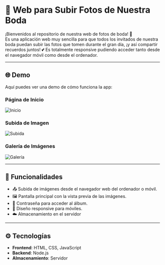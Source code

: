 # 📸 Web para Subir Fotos de Nuestra Boda

¡Bienvenidos al repositorio de nuestra web de fotos de boda! 🎉  
Es una aplicación web muy sencilla para que todos los invitados de nuestra boda puedan subir las fotos que tomen durante el gran día, ¡y así compartir recuerdos juntos! 💕
Es totalmente responsive pudiendo acceder tanto desde el navegador móvil como desde el ordenador.

---

## 🌐 Demo

Aquí puedes ver una demo de cómo funciona la app:

### Página de Inicio
![Inicio](screenshots/inicio.png)

### Subida de Imagen
![Subida](screenshots/subida.png)

### Galería de Imágenes
![Galería](screenshots/galeria.png)


---

## 🚀 Funcionalidades

- 📤 Subida de imágenes desde el navegador web del ordenador o móvil.
- 🖼️ Pantalla principal con la vista previa de las imágenes.
- 🔐 Contraseña para acceder al álbum.
- 📱 Diseño responsive para móviles.
- ☁️ Almacenamiento en el servidor

---

## ⚙️ Tecnologías

- **Frontend**: HTML, CSS, JavaScript
- **Backend**: Node.js
- **Almacenamiento**: Servidor
